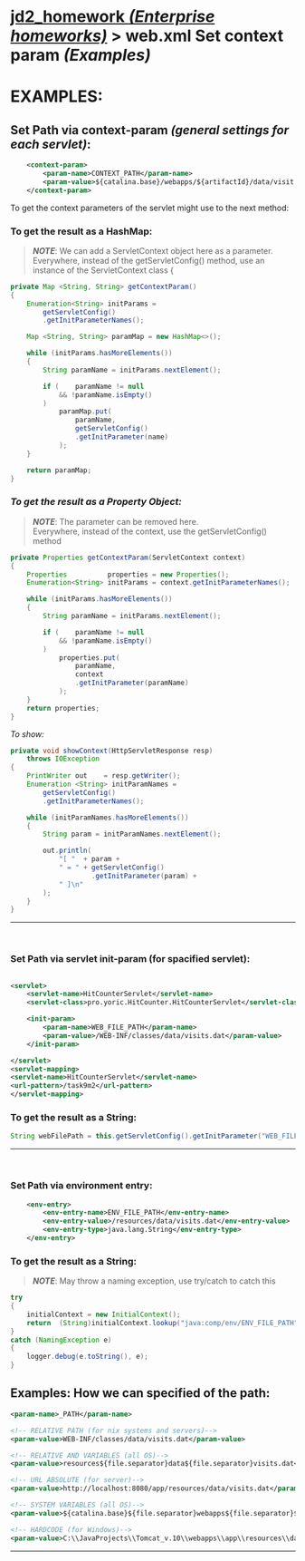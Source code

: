 # [jd2_homework *(Enterprise homeworks)*][goBack] > web.xml Set context param *(Examples)*
[goBack]: ../../README.md

<!-- ---------------------------------- * Navigation * ---------------------------------- -->


# EXAMPLES:
## Set Path via **context-param** *(general settings for each servlet)*:

```xml
    <context-param>
        <param-name>CONTEXT_PATH</param-name>
        <param-value>${catalina.base}/webapps/${artifactId}/data/visit.dat</param-value>
    </context-param>
```
To get the context parameters of the servlet might use to the next method:
### To get the result as a HashMap:
> ***NOTE***: We can add a ServletContext object here as a parameter.<br/>Everywhere, instead of the getServletConfig() method, use an instance of the ServletContext class
{
```java
private Map <String, String> getContextParam()
{
    Enumeration<String> initParams =
        getServletConfig()
        .getInitParameterNames();

    Map <String, String> paramMap = new HashMap<>();

    while (initParams.hasMoreElements())
    {
        String paramName = initParams.nextElement();

        if (    paramName != null
            && !paramName.isEmpty()
        )
            paramMap.put(
                paramName,
                getServletConfig()
                .getInitParameter(name)
            );
    }

    return paramMap;
}
```

### *To get the result as a Property Object:*
> ***NOTE***: The parameter can be removed here.<br/>Everywhere, instead of the context, use the getServletConfig() method
```java
private Properties getContextParam(ServletContext context)
{
    Properties          properties = new Properties();
    Enumeration<String> initParams = context.getInitParameterNames();

    while (initParams.hasMoreElements())
    {
        String paramName = initParams.nextElement();

        if (    paramName != null
            && !paramName.isEmpty()
        )
            properties.put(
                paramName,
                context
                .getInitParameter(paramName)
            );
    }
    return properties;
}
```

*To show:*
```java
private void showContext(HttpServletResponse resp)
    throws IOException
{
    PrintWriter out    = resp.getWriter();
    Enumeration <String> initParamNames =
        getServletConfig()
        .getInitParameterNames();

    while (initParamNames.hasMoreElements())
    {
        String param = initParamNames.nextElement();

        out.println(
            "[ "  + param +
            " = " + getServletConfig()
                    .getInitParameter(param) +
            " ]\n"
        );
    }
}
``` 
---
<br/>

### Set Path via servlet init-param (for spacified servlet):

```xml

<servlet>
    <servlet-name>HitCounterServlet</servlet-name>
    <servlet-class>pro.yoric.HitCounter.HitCounterServlet</servlet-class>

    <init-param>
        <param-name>WEB_FILE_PATH</param-name>
        <param-value>/WEB-INF/classes/data/visits.dat</param-value>
    </init-param>

</servlet>
<servlet-mapping>
<servlet-name>HitCounterServlet</servlet-name>
<url-pattern>/task9m2</url-pattern>
</servlet-mapping>
```
### To get the result as a String:
```java
String webFilePath = this.getServletConfig().getInitParameter("WEB_FILE_PATH");
```
---
<br/>

### Set Path via environment entry:
```xml
    <env-entry>
        <env-entry-name>ENV_FILE_PATH</env-entry-name>
        <env-entry-value>/resources/data/visits.dat</env-entry-value>
        <env-entry-type>java.lang.String</env-entry-type>
    </env-entry>
```
### To get the result as a String:
> ***NOTE***: May throw a naming exception, use try/catch to catch this 
```java
try
{
    initialContext = new InitialContext();
    return  (String)initialContext.lookup("java:comp/env/ENV_FILE_PATH");
}
catch (NamingException e)
{
    logger.debug(e.toString(), e);
}
```

## Examples: How we can specified of the path:
```xml
<param-name>_PATH</param-name>

<!-- RELATIVE PATH (for nix systems and servers)-->
<param-value>WEB-INF/classes/data/visits.dat</param-value>

<!-- RELATIVE AND VARIABLES (all OS)-->
<param-value>resources${file.separator}data${file.separator}visits.dat</param-value>

<!-- URL ABSOLUTE (for server)-->
<param-value>http://localhost:8080/app/resources/data/visits.dat</param-value>

<!-- SYSTEM VARIABLES (all OS)-->
<param-value>${catalina.base}${file.separator}webapps${file.separator}${artefactId}${file.separator}visits.dat</param-value>

<!-- HARDCODE (for Windows)-->
<param-value>C:\\JavaProjects\\Tomcat_v.10\\webapps\\app\\resources\\data\\visits.dat</param-value>
```

---